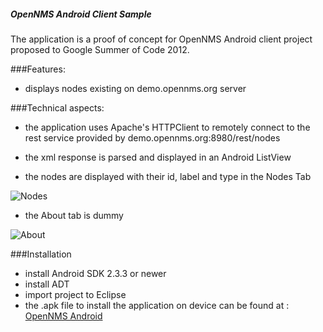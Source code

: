 ##### OpenNMS Android Client Sample
The application is a proof of concept for OpenNMS Android client project proposed to Google Summer of Code 2012.

###Features:

* displays nodes existing on demo.opennms.org server

###Technical aspects:

* the application uses Apache's HTTPClient to remotely connect to the rest service provided by demo.opennms.org:8980/rest/nodes
* the xml response is parsed and displayed in an Android ListView

* the nodes are displayed with their id, label and type in the Nodes Tab

![Nodes](http://i.imgur.com/FTFij.png)

* the About tab is dummy 

![About](http://i.imgur.com/xORBx.png)

###Installation

* install Android SDK 2.3.3 or newer
* install ADT
* import project to Eclipse
* the .apk file to install the application on device can be found at : [OpenNMS Android](http://ge.tt/4HdCvlF/v/0)
